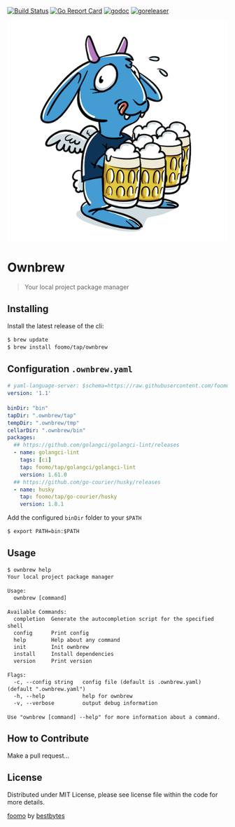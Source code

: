 [![Build Status](https://github.com/foomo/ownbrew/actions/workflows/test.yml/badge.svg?branch=main&event=push)](https://github.com/foomo/ownbrew/actions/workflows/test.yml)
[![Go Report Card](https://goreportcard.com/badge/github.com/foomo/ownbrew)](https://goreportcard.com/report/github.com/foomo/ownbrew)
[![godoc](https://godoc.org/github.com/foomo/ownbrew?status.svg)](https://godoc.org/github.com/foomo/ownbrew)
[![goreleaser](https://github.com/foomo/ownbrew/actions/workflows/release.yml/badge.svg)](https://github.com/foomo/ownbrew/actions)

<p align="center">
  <img alt="ownbrew" src=".github/assets/ownbrew.png"/>
</p>

# Ownbrew

> Your local project package manager

## Installing

Install the latest release of the cli:

````bash
$ brew update
$ brew install foomo/tap/ownbrew
````

## Configuration `.ownbrew.yaml`

```yaml
# yaml-language-server: $schema=https://raw.githubusercontent.com/foomo/ownbrew/v0.2.0/ownbrew.schema.json
version: '1.1'

binDir: "bin"
tapDir: ".ownbrew/tap"
tempDir: ".ownbrew/tmp"
cellarDir: ".ownbrew/bin"
packages:
  ## https://github.com/golangci/golangci-lint/releases
  - name: golangci-lint
    tags: [ci]
    tap: foomo/tap/golangci/golangci-lint
    version: 1.61.0
  ## https://github.com/go-courier/husky/releases
  - name: husky
    tap: foomo/tap/go-courier/husky
    version: 1.8.1
```

Add the configured `binDir` folder to your `$PATH`

```shell
$ export PATH=bin:$PATH
```

## Usage

```shell
$ ownbrew help
Your local project package manager

Usage:
  ownbrew [command]

Available Commands:
  completion  Generate the autocompletion script for the specified shell
  config      Print config
  help        Help about any command
  init        Init ownbrew
  install     Install dependencies
  version     Print version

Flags:
  -c, --config string   config file (default is .ownbrew.yaml) (default ".ownbrew.yaml")
  -h, --help            help for ownbrew
  -v, --verbose         output debug information

Use "ownbrew [command] --help" for more information about a command.
```

## How to Contribute

Make a pull request...

## License

Distributed under MIT License, please see license file within the code for more details.

[foomo](https://www.foomo.org) by [bestbytes](https://www.bestbytes.com)
